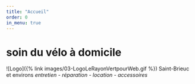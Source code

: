 ```yaml
---
title: "Accueil"
order: 0
in_menu: true
---
```

# soin du vélo à domicile
![Logo]({% link images/03-LogoLeRayonVertpourWeb.gif %})
Saint-Brieuc et environs
_entretien - réparation - location - accessoires_ 